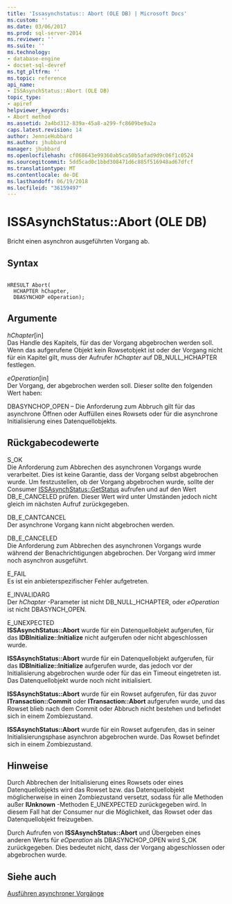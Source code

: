 ```yaml
---
title: 'Issasynchstatus:: Abort (OLE DB) | Microsoft Docs'
ms.custom: ''
ms.date: 03/06/2017
ms.prod: sql-server-2014
ms.reviewer: ''
ms.suite: ''
ms.technology:
- database-engine
- docset-sql-devref
ms.tgt_pltfrm: ''
ms.topic: reference
api_name:
- ISSAsynchStatus::Abort (OLE DB)
topic_type:
- apiref
helpviewer_keywords:
- Abort method
ms.assetid: 2a4bd312-839a-45a8-a299-fc8609be9a2a
caps.latest.revision: 14
author: JennieHubbard
ms.author: jhubbard
manager: jhubbard
ms.openlocfilehash: cf068643e99360ab5ca50b5afad9d9c06f1c0524
ms.sourcegitcommit: 5dd5cad0c1bbd308471d6c885f516948ad67dfcf
ms.translationtype: MT
ms.contentlocale: de-DE
ms.lasthandoff: 06/19/2018
ms.locfileid: "36159497"
---
```

# <a name="issasynchstatusabort-ole-db"></a>ISSAsynchStatus::Abort (OLE DB)
  Bricht einen asynchron ausgeführten Vorgang ab.  
  
## <a name="syntax"></a>Syntax  
  
```  
  
HRESULT Abort(  
  HCHAPTER hChapter,  
  DBASYNCHOP eOperation);  
```  
  
## <a name="arguments"></a>Argumente  
 *hChapter*[in]  
 Das Handle des Kapitels, für das der Vorgang abgebrochen werden soll. Wenn das aufgerufene Objekt kein Rowsetobjekt ist oder der Vorgang nicht für ein Kapitel gilt, muss der Aufrufer *hChapter* auf DB_NULL_HCHAPTER festlegen.  
  
 *eOperation*[in]  
 Der Vorgang, der abgebrochen werden soll. Dieser sollte den folgenden Wert haben:  
  
 DBASYNCHOP_OPEN – Die Anforderung zum Abbruch gilt für das asynchrone Öffnen oder Auffüllen eines Rowsets oder für die asynchrone Initialisierung eines Datenquellobjekts.  
  
## <a name="return-code-values"></a>Rückgabecodewerte  
 S_OK  
 Die Anforderung zum Abbrechen des asynchronen Vorgangs wurde verarbeitet. Dies ist keine Garantie, dass der Vorgang selbst abgebrochen wurde. Um festzustellen, ob der Vorgang abgebrochen wurde, sollte der Consumer [ISSAsynchStatus::GetStatus](issasynchstatus-getstatus-ole-db.md) aufrufen und auf den Wert DB_E_CANCELED prüfen. Dieser Wert wird unter Umständen jedoch nicht gleich im nächsten Aufruf zurückgegeben.  
  
 DB_E_CANTCANCEL  
 Der asynchrone Vorgang kann nicht abgebrochen werden.  
  
 DB_E_CANCELED  
 Die Anforderung zum Abbrechen des asynchronen Vorgangs wurde während der Benachrichtigungen abgebrochen. Der Vorgang wird immer noch asynchron ausgeführt.  
  
 E_FAIL  
 Es ist ein anbieterspezifischer Fehler aufgetreten.  
  
 E_INVALIDARG  
 Der *hChapter* -Parameter ist nicht DB_NULL_HCHAPTER, oder *eOperation* ist nicht DBASYNCH_OPEN.  
  
 E_UNEXPECTED  
 **ISSAsynchStatus::Abort** wurde für ein Datenquellobjekt aufgerufen, für das **IDBInitialize::Initialize** nicht aufgerufen oder nicht abgeschlossen wurde.  
  
 **ISSAsynchStatus::Abort** wurde für ein Datenquellobjekt aufgerufen, für das **IDBInitialize::Initialize** aufgerufen wurde, das jedoch vor der Initialisierung abgebrochen wurde oder für das ein Timeout eingetreten ist. Das Datenquellobjekt wurde noch nicht initialisiert.  
  
 **ISSAsynchStatus::Abort** wurde für ein Rowset aufgerufen, für das zuvor **ITransaction::Commit** oder **ITransaction::Abort** aufgerufen wurde, und das Rowset blieb nach dem Commit oder Abbruch nicht bestehen und befindet sich in einem Zombiezustand.  
  
 **ISSAsynchStatus::Abort** wurde für ein Rowset aufgerufen, das in seiner Initialisierungsphase asynchron abgebrochen wurde. Das Rowset befindet sich in einem Zombiezustand.  
  
## <a name="remarks"></a>Hinweise  
 Durch Abbrechen der Initialisierung eines Rowsets oder eines Datenquellobjekts wird das Rowset bzw. das Datenquellobjekt möglicherweise in einen Zombiezustand versetzt, sodass für alle Methoden außer **IUnknown** -Methoden E_UNEXPECTED zurückgegeben wird. In diesem Fall hat der Consumer nur die Möglichkeit, das Rowset oder das Datenquellobjekt freizugeben.  
  
 Durch Aufrufen von **ISSAsynchStatus::Abort** und Übergeben eines anderen Werts für *eOperation* als DBASYNCHOP_OPEN wird S_OK zurückgegeben. Dies bedeutet nicht, dass der Vorgang abgeschlossen oder abgebrochen wurde.  
  
## <a name="see-also"></a>Siehe auch  
 [Ausführen asynchroner Vorgänge](../native-client/features/performing-asynchronous-operations.md)  
  
  